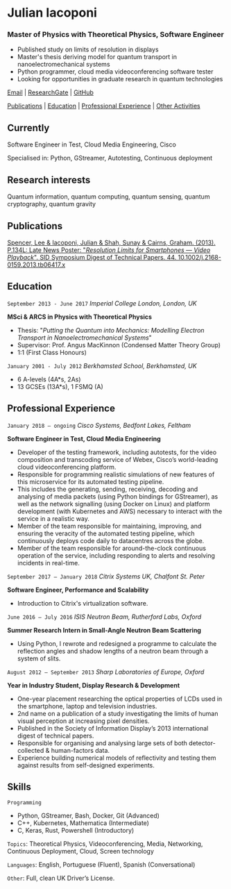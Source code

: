 # Julian Iacoponi
### Master of Physics with Theoretical Physics, Software Engineer
- Published study on limits of resolution in displays
- Master's thesis deriving model for quantum transport in nanoelectromechanical systems
- Python programmer, cloud media videoconferencing software tester
- Looking for opportunities in graduate research in quantum technologies

[Email](mailto:julian.iacoponi@gmail.com) | [ResearchGate](https://www.researchgate.net/profile/Julian_Iacoponi) | [GitHub](https://github.com/julianiacoponi)


[Publications](#Publications) | [Education](#Education) | [Professional Experience](#Professional-Experience) | [Other Activities](#Other-Activities)

## Currently

Software Engineer in Test, Cloud Media Engineering, Cisco

Specialised in: Python, GStreamer, Autotesting, Continuous deployment

## Research interests

Quantum information, quantum computing, quantum sensing, quantum cryptography, quantum gravity

## Publications

[Spencer, Lee & Iacoponi, Julian & Shah, Sunay & Cairns, Graham. (2013). P.134L: Late News Poster: "*Resolution Limits for Smartphones — Video Playback*". SID Symposium Digest of Technical Papers. 44. 10.1002/j.2168-0159.2013.tb06417.x](https://onlinelibrary.wiley.com/doi/abs/10.1002/j.2168-0159.2013.tb06417.x)

## Education

`September 2013 - June 2017` *Imperial College London, London, UK*

__MSci & ARCS in Physics with Theoretical Physics__
- Thesis: "*Putting the Quantum into Mechanics: Modelling Electron Transport in Nanoelectromechanical Systems*"
- Supervisor: Prof. Angus MacKinnon (Condensed Matter Theory Group)
- 1:1 (First Class Honours)

`January 2001 - July 2012` *Berkhamsted School, Berkhamsted, UK*
- 6 A-levels (4A*s, 2As)
- 13 GCSEs (13A*s), 1 FSMQ (A)


## Professional Experience

`January 2018 – ongoing` *Cisco Systems, Bedfont Lakes, Feltham*

__Software Engineer in Test, Cloud Media Engineering__
- Developer of the testing framework, including autotests, for the video composition and transcoding service of Webex, Cisco’s world-leading cloud videoconferencing platform.
- Responsible for programming realistic simulations of new features of this microservice for its automated testing pipeline.
- This includes the generating, sending, receiving, decoding and analysing of media packets (using Python bindings for GStreamer), as well as the network signalling (using Docker on Linux) and platform development (with Kubernetes and AWS) necessary to interact with the service in a realistic way.
- Member of the team responsible for maintaining, improving, and ensuring the veracity of the automated testing pipeline, which continuously deploys code daily to datacentres across the globe.
- Member of the team responsible for around-the-clock continuous operation of the service, including responding to alerts and resolving incidents in real-time.

`September 2017 – January 2018` *Citrix Systems UK, Chalfont St. Peter*

__Software Engineer, Performance and Scalability__
- Introduction to Citrix's virtualization software.

`June 2016 – July 2016` *ISIS Neutron Beam, Rutherford Labs, Oxford*

__Summer Research Intern in Small-Angle Neutron Beam Scattering__
- Using Python, I rewrote and redesigned a programme to calculate the reflection angles and shadow lengths of a neutron beam through a system of slits.

`August 2012 – September 2013` *Sharp Laboratories of Europe, Oxford*

__Year in Industry Student, Display Research & Development__
- One-year placement researching the optical properties of LCDs used in the smartphone, laptop and television industries.
- 2nd name on a publication of a study investigating the limits of human visual perception at increasing pixel densities.
- Published in the Society of Information Display’s 2013 international digest of technical papers.
- Responsible for organising and analysing large sets of both detector-collected & human-factors data.
- Experience building numerical models of reflectivity and testing them against results from self-designed experiments.

## Skills

`Programming`
- Python, GStreamer, Bash, Docker, Git (Advanced)
- C++, Kubernetes, Mathematica (Intermediate)
- C, Keras, Rust, Powershell (Introductory)

`Topics`: Theoretical Physics, Videoconferencing, Media, Networking, Continuous Deployment, Cloud, Screen technology

`Languages`: English, Portuguese (Fluent), Spanish (Conversational)

`Other`: Full, clean UK Driver’s License.
